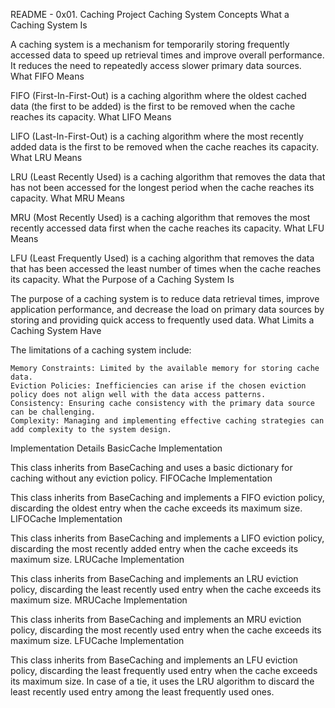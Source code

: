 README - 0x01. Caching Project
Caching System Concepts
What a Caching System Is

A caching system is a mechanism for temporarily storing frequently accessed data to speed up retrieval times and improve overall performance. It reduces the need to repeatedly access slower primary data sources.
What FIFO Means

FIFO (First-In-First-Out) is a caching algorithm where the oldest cached data (the first to be added) is the first to be removed when the cache reaches its capacity.
What LIFO Means

LIFO (Last-In-First-Out) is a caching algorithm where the most recently added data is the first to be removed when the cache reaches its capacity.
What LRU Means

LRU (Least Recently Used) is a caching algorithm that removes the data that has not been accessed for the longest period when the cache reaches its capacity.
What MRU Means

MRU (Most Recently Used) is a caching algorithm that removes the most recently accessed data first when the cache reaches its capacity.
What LFU Means

LFU (Least Frequently Used) is a caching algorithm that removes the data that has been accessed the least number of times when the cache reaches its capacity.
What the Purpose of a Caching System Is

The purpose of a caching system is to reduce data retrieval times, improve application performance, and decrease the load on primary data sources by storing and providing quick access to frequently used data.
What Limits a Caching System Have

The limitations of a caching system include:

    Memory Constraints: Limited by the available memory for storing cache data.
    Eviction Policies: Inefficiencies can arise if the chosen eviction policy does not align well with the data access patterns.
    Consistency: Ensuring cache consistency with the primary data source can be challenging.
    Complexity: Managing and implementing effective caching strategies can add complexity to the system design.

Implementation Details
BasicCache Implementation

This class inherits from BaseCaching and uses a basic dictionary for caching without any eviction policy.
FIFOCache Implementation

This class inherits from BaseCaching and implements a FIFO eviction policy, discarding the oldest entry when the cache exceeds its maximum size.
LIFOCache Implementation

This class inherits from BaseCaching and implements a LIFO eviction policy, discarding the most recently added entry when the cache exceeds its maximum size.
LRUCache Implementation

This class inherits from BaseCaching and implements an LRU eviction policy, discarding the least recently used entry when the cache exceeds its maximum size.
MRUCache Implementation

This class inherits from BaseCaching and implements an MRU eviction policy, discarding the most recently used entry when the cache exceeds its maximum size.
LFUCache Implementation

This class inherits from BaseCaching and implements an LFU eviction policy, discarding the least frequently used entry when the cache exceeds its maximum size. In case of a tie, it uses the LRU algorithm to discard the least recently used entry among the least frequently used ones.
